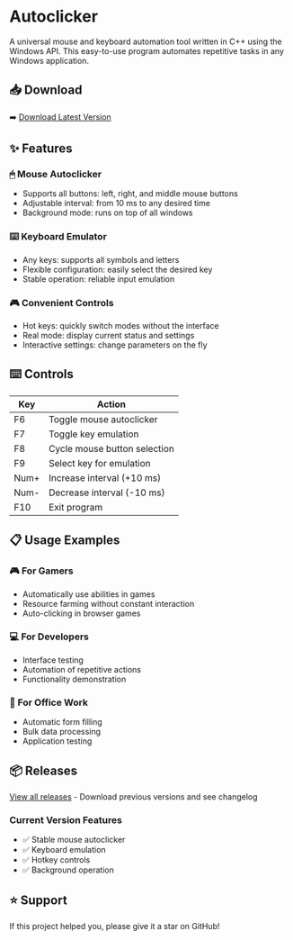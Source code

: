 # Autoclicker

A universal mouse and keyboard automation tool written in C++ using the Windows API. This easy-to-use program automates repetitive tasks in any Windows application.

## 📥 Download

➡️ [Download Latest Version](https://github.com/Albel-coder/AutoClicker/releases/latest)

## ✨ Features

### 🖱 Mouse Autoclicker
- Supports all buttons: left, right, and middle mouse buttons
- Adjustable interval: from 10 ms to any desired time  
- Background mode: runs on top of all windows

### ⌨️ Keyboard Emulator
- Any keys: supports all symbols and letters
- Flexible configuration: easily select the desired key
- Stable operation: reliable input emulation

### 🎮 Convenient Controls
- Hot keys: quickly switch modes without the interface
- Real mode: display current status and settings
- Interactive settings: change parameters on the fly

## ⌨️ Controls

| Key | Action |
|-----|--------|
| F6 | Toggle mouse autoclicker |
| F7 | Toggle key emulation |
| F8 | Cycle mouse button selection |
| F9 | Select key for emulation |
| Num+ | Increase interval (+10 ms) |
| Num- | Decrease interval (-10 ms) |
| F10 | Exit program |

## 📋 Usage Examples

### 🎮 For Gamers
- Automatically use abilities in games
- Resource farming without constant interaction  
- Auto-clicking in browser games

### 💻 For Developers
- Interface testing
- Automation of repetitive actions
- Functionality demonstration

### 🏢 For Office Work
- Automatic form filling
- Bulk data processing
- Application testing

## 📦 Releases

[View all releases](https://github.com/Albel-coder/AutoClicker/releases) - Download previous versions and see changelog

### Current Version Features
- ✅ Stable mouse autoclicker
- ✅ Keyboard emulation  
- ✅ Hotkey controls
- ✅ Background operation

## ⭐️ Support

If this project helped you, please give it a star on GitHub!